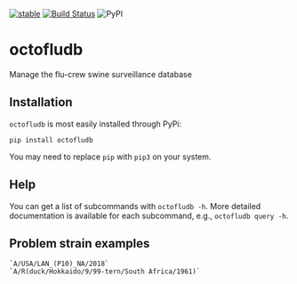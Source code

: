 [![stable](http://badges.github.io/stability-badges/dist/experimental.svg)](http://github.com/badges/stability-badges)
[![Build Status](https://travis-ci.org/flu-crew/octofludb.svg?branch=master)](https://travis-ci.org/flu-crew/octofludb)
![PyPI](https://img.shields.io/pypi/v/octofludb.svg)

# octofludb

Manage the flu-crew swine surveillance database

## Installation

`octofludb` is most easily installed through PyPi:

```
pip install octofludb
```

You may need to replace `pip` with `pip3` on your system.

## Help

You can get a list of subcommands with `octofludb -h`. More detailed
documentation is available for each subcommand, e.g., `octofludb query -h`.

## Problem strain examples

    `A/USA/LAN_(P10)_NA/2018`
    `A/R(duck/Hokkaido/9/99-tern/South Africa/1961)`
